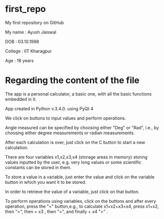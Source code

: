 # first_repo
My first repository on GitHub

My name : Ayush Jaiswal

DOB : 03.10.1998

College : IIT Kharagpur

Age : 18 years

# Regarding the content of the file
The app is a personal calculator, a basic one, with all the basic functions embedded in it.

App created in Python v.3.4.0. using PyQt 4

We click on buttons to input values and perform operations.

Angle measured can be specified by choosing either "Deg" or "Rad", i.e., by choosing either
degree measurements or radian measurements.

After each calculation is over, just click on the C button to start a new calculation.

There are four variables x1,x2,x3,x4 (storage areas in memory) storing values inputted by the user,
e.g. very long values or some scientific constants can be stored in them.

To store a value in a variable, just enter the value and click on the variable button in which you want it
to be stored.

In order to retrieve the value of a variable, just click on that button.

To perform operations using variables, click on the buttons and after every operation, press the "=" button,e.g.,
to calculate x1+x2+x3+x4, press x1+x2, then "=", then + x3 , then "=", and finally + x4 "=" .

